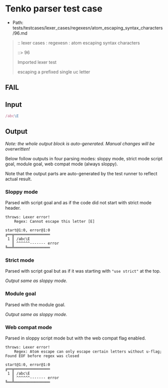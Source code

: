 # Tenko parser test case

- Path: tests/testcases/lexer_cases/regexesn/atom_escaping_syntax_characters/96.md

> :: lexer cases : regexesn : atom escaping syntax characters
>
> ::> 96
>
> Imported lexer test
>
> escaping a prefixed single uc letter

## FAIL

## Input

`````js
/abc\E
`````

## Output

_Note: the whole output block is auto-generated. Manual changes will be overwritten!_

Below follow outputs in four parsing modes: sloppy mode, strict mode script goal, module goal, web compat mode (always sloppy).

Note that the output parts are auto-generated by the test runner to reflect actual result.

### Sloppy mode

Parsed with script goal and as if the code did not start with strict mode header.

`````
throws: Lexer error!
    Regex: Cannot escape this letter [E]

start@1:0, error@1:0
╔══╦════════════════
 1 ║ /abc\E
   ║ ^^^^^^------- error
╚══╩════════════════

`````

### Strict mode

Parsed with script goal but as if it was starting with `"use strict"` at the top.

_Output same as sloppy mode._

### Module goal

Parsed with the module goal.

_Output same as sloppy mode._

### Web compat mode

Parsed in sloppy script mode but with the web compat flag enabled.

`````
throws: Lexer error!
    Regex: Atom escape can only escape certain letters without u-flag; Found EOF before regex was closed

start@1:0, error@1:0
╔══╦════════════════
 1 ║ /abc\E
   ║ ^^^^^^------- error
╚══╩════════════════

`````

